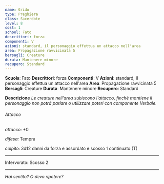 ```yaml
---
name: Grido
type: Preghiera
class: Sacerdote
level: 8
cost: 1
school: Fato
descrittori: forza
componenti: V
azioni: standard, il personaggio effettua un attacco nell'area
area: Propagazione ravvicinata 5
bersagli: Creature
durata: Mantenere minore
recupero: Standard
---
```

**Scuola**: Fato
**Descrittori**: forza
**Componenti**: V
**Azioni**: standard, il personaggio effettua un attacco nell'area
**Area**: Propagazione ravvicinata 5
**Bersagli**: Creature
**Durata**: Mantenere minore
**Recupero**: Standard

**Descrizione**
*Le creature nell'area subiscono l'attacco, finchè mantiene il personaggio non potrà parlare o utilizzare poteri con componente Verbale.*

###### Attacco

*attacco:* +0

*difesa:* Tempra

*colpito:* 3d12 danni da forza e assordato e scosso 1 continuato (T)

---

Infervorato: Scosso 2

---

*Hai sentito? O devo ripetere?*